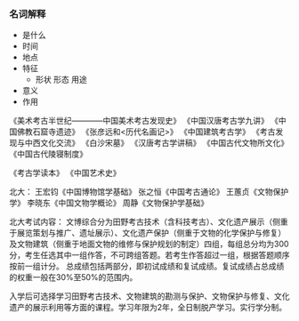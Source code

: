 ### 名词解释
- 是什么 
- 时间 
- 地点 
- 特征 
    - 形状 形态 用途
- 意义 
- 作用

《美术考古半世纪————中国美术考古发现史》
《中国汉唐考古学九讲》
《中国佛教石窟寺遗迹》
《张彦远和<历代名画记>》
《中国建筑考古学》
《考古发现与中西文化交流》
《白沙宋墓》
《汉唐考古学讲稿》
《中国古代文物所文化》
《中国古代陵寝制度》

《考古学读本》
《中国艺术史》


北大：
王宏钧《中国博物馆学基础》
张之恒《中国考古通论》
王蕙贞《文物保护学》
李晓东《中国文物学概论》
周静《文物保护学基础》

北大考试内容：
文博综合分为田野考古技术（含科技考古）、文化遗产展示（侧重于展览策划与推广、遗址展示）、文化遗产保护（侧重于文物的化学保护与修复）及文物建筑（侧重于地面文物的维修与保护规划的制定）四组，每组总分均为300分，考生任选其中一组作答，不可跨组答题。若考生作答超过一组，根据答题顺序按前一组计分。
总成绩包括两部分，即初试成绩和复试成绩。复试成绩占总成绩的权重一般在30%至50%的范围内。

入学后可选择学习田野考古技术、文物建筑的勘测与保护、文物保护与修复、文化遗产的展示利用等方面的课程。学习年限为2年，全日制脱产学习。实行学分制。